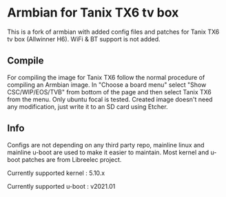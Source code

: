 # Armbian for Tanix TX6 tv box

This is a fork of armbian with added config files and patches for Tanix TX6 tv box (Allwinner H6). WiFi & BT support is not added.

## Compile
For compiling the image for Tanix TX6 follow the normal procedure of compiling an Armbian image. In "Choose a board menu" select "Show CSC/WIP/EOS/TVB" from bottom of the page and then select Tanix TX6 from the menu. Only ubuntu focal is tested. Created image doesn't need any modification, just write it to an SD card using Etcher.

## Info
Configs are not depending on any third party repo, mainline linux and mainline u-boot are used to make it easier to maintain. Most kernel and u-boot patches are from Libreelec project. 

Currently supported kernel : 5.10.x

Currently supported u-boot : v2021.01
